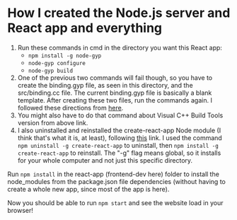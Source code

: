 # How I created the Node.js server and React app and everything

1. Run these commands in cmd in the directory you want this React app:
    - `npm install -g node-gyp`
    - `node-gyp configure`
    - `node-gyp build`
2. One of the previous two commands will fail though, so you have to create the binding.gyp file, as seen
in this directory, and the src/binding.cc file. The current binding.gyp file is basically a blank
template. After creating these two files, run the commands again. I followed these directions from [here](https://github.com/nodejs/node-gyp?tab=readme-ov-file#on-window).
3. You might also have to do that command about Visual C++ Build Tools version from above link.
4. I also uninstalled and reinstalled the create-react-app Node module (I think that's what it is, at least),
following [this](https://github.com/facebook/create-react-app) link. I used the command `npm uninstall -g create-react-app` to uninstall, then `npm install -g create-react-app`
to reinstall. The "-g" flag means global, so it installs for your whole computer and not just this specific
directory.

Run `npm install` in the react-app (frontend-dev here) folder to install the node_modules from the
package.json file dependencies (without having to create a whole new app, since most of the app is here).

Now you should be able to run `npm start` and see the website load in your browser!
